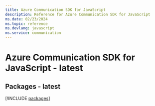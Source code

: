 ```yaml
---
title: Azure Communication SDK for JavaScript
description: Reference for Azure Communication SDK for JavaScript
ms.date: 02/23/2024
ms.topic: reference
ms.devlang: javascript
ms.service: communication
---
```

# Azure Communication SDK for JavaScript - latest
## Packages - latest
[!INCLUDE [packages](communication-index.md)]